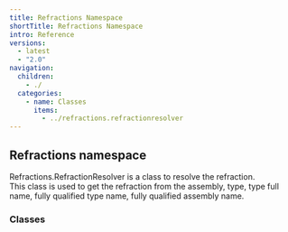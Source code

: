 ```yaml
---
title: Refractions Namespace
shortTitle: Refractions Namespace
intro: Reference
versions:
  - latest
  - "2.0"
navigation:
  children:
    - ./
  categories:
    - name: Classes
      items:
        - ../refractions.refractionresolver
---
```


## Refractions namespace

Refractions.RefractionResolver is a class to resolve the refraction.  
This class is used to get the refraction from the assembly, type, type full name, fully qualified type name, fully qualified assembly name.

### Classes
